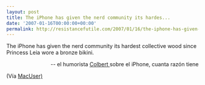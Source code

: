 ```yaml
---
layout: post
title: The iPhone has given the nerd community its hardes...
date: '2007-01-16T00:00:00+00:00'
permalink: http://resistancefutile.com/2007/01/16/the-iphone-has-given-the-nerd-community-its-hardes/
---
```

<p class="frase">The iPhone has given the nerd community its hardest collective wood since Princess Leia wore a bronze bikini.</p><p align="right">-- el humorista <a href="http://www.comedycentral.com/motherload/player.jhtml?ml_video=80781&ml_collection=&ml_gateway=&ml_gateway_id=&ml_comedian=&ml_runtime=&ml_context=show&ml_origin_url=%2Fmotherload%2F%3Fml_video%3D80781&ml_playlist=&lnk=&is_large=true">Colbert </a> sobre el iPhone, cuanta razón tiene</p>

(Vía <a href="http://www.macuser.com/humor/colbert_reports_on_apple_iphon.php?lsrc=murss">MacUser)</a>
